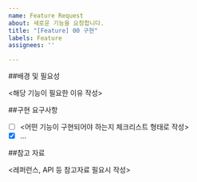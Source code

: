 ```yaml
---
name: Feature Request
about: 새로운 기능을 요청합니다.
title: "[Feature] 00 구현"
labels: Feature
assignees: ''

---
```


##배경 및 필요성

<해당 기능이 필요한 이유 작성>

##구현 요구사항

- [ ]  <어떤 기능이 구현되어야 하는지 체크리스트 형태로 작성>
- [x]  ...

##참고 자료

<레퍼런스, API 등 참고자료 필요시 작성>
